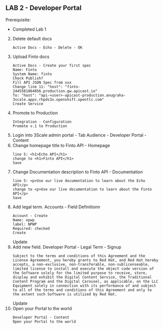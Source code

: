 
## LAB 2 - Developer Portal

Prerequisite:
- Completed Lab 1
  

2. Delete default docs
   ```
   Active Docs - Echo - Delete - OK
   ```
2. Upload Finto docs
   ```
   Active Docs - Create your first spec
   Name: Finto
   System Name: finto
   Check Publish?
   Fill API JSON Spec from xxx
   Change line 11: "host": "finto-2445581864856.production.gw.apicast.io"
   To: "host": "api-<user>-apicast-production.anugraha-3scale.apps.rhpds3x.openshift.opentlc.com"
   Create Service
   ```
2. Promote to Production
   ```
   Integration - Configuration
   Promote v.1 to Production
   ```
1. Login into 3Scale admin portal - Tab Audience - Developer Portal - Content
2. Change homepage title to Finto API - Homepage
   ```
   line 5: <h1>Echo API</h1>
   change to <h1>Finto API</h1>
   Save
   ```
3. Change Documentation description to Finto API - Documentation
   ```
   line 5: <p>Use our live documentation to learn about the Echo API</p>
   change to <p>Use our live documentation to learn about the Finto API</p>
   Save
   ```
4. Add legal term. Accounts - Field Definitionn
   ```
   Account - Create
   Name: npwp
   label: NPWP
   Required: checked
   Create
   ```
   Update
5. Add new field. Developer Portal - Legal Term - Signup
   ```
   Subject to the terms and conditions of this Agreement and the License Agreement, you hereby grants to Red Hat, and Red Hat hereby accepts, a non-exclusive, non-transferable, non-sublicenseable, limited license to install and execute the object code version of the Software solely for the limited purpose to receive, store, display and exhibit the Digital Content Service, the Traditional Content Program and the Digital Carousel, as applicable, on the LLC Equipment solely in connection with its performance of and subject to all of the terms and conditions of this Agreement and only to the extent such Software is utilized by Red Hat.
   ```
   Update
6. Open your Portal to the world
   ```
   Developer Portal - Content
   Open your Portal to the world
   ```
